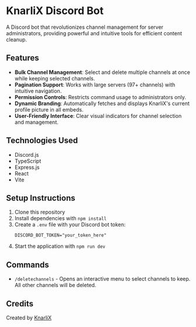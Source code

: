 # KnarliX Discord Bot

A Discord bot that revolutionizes channel management for server administrators, providing powerful and intuitive tools for efficient content cleanup.

## Features

- **Bulk Channel Management**: Select and delete multiple channels at once while keeping selected channels.
- **Pagination Support**: Works with large servers (97+ channels) with intuitive navigation.
- **Permission Controls**: Restricts command usage to administrators only.
- **Dynamic Branding**: Automatically fetches and displays KnarliX's current profile picture in all embeds.
- **User-Friendly Interface**: Clear visual indicators for channel selection and management.

## Technologies Used

- Discord.js
- TypeScript
- Express.js
- React
- Vite

## Setup Instructions

1. Clone this repository
2. Install dependencies with `npm install`
3. Create a `.env` file with your Discord bot token:
   ```
   DISCORD_BOT_TOKEN="your_token_here"
   ```
4. Start the application with `npm run dev`

## Commands

- `/deletechannels` - Opens an interactive menu to select channels to keep. All other channels will be deleted.

## Credits

Created by [KnarliX](https://discord.com/users/1212719184870383621)